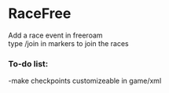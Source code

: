 # RaceFree
Add a race event in freeroam<br/>
type /join in markers to join the races
<h3>To-do list:</h3>
-make checkpoints customizeable in game/xml 
